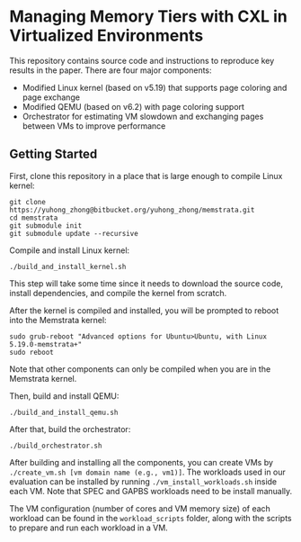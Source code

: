 # Managing Memory Tiers with CXL in Virtualized Environments

This repository contains source code and instructions to reproduce key results in the paper. There are four major components:

* Modified Linux kernel (based on v5.19) that supports page coloring and page exchange
* Modified QEMU (based on v6.2) with page coloring support
* Orchestrator for estimating VM slowdown and exchanging pages between VMs to improve performance


## Getting Started


First, clone this repository in a place that is large enough to compile Linux kernel:
```
git clone https://yuhong_zhong@bitbucket.org/yuhong_zhong/memstrata.git
cd memstrata
git submodule init
git submodule update --recursive
```


Compile and install Linux kernel:
```
./build_and_install_kernel.sh
```
This step will take some time since it needs to download the source code, install dependencies, and compile the kernel from scratch.


After the kernel is compiled and installed, you will be prompted to reboot into the Memstrata kernel:
```
sudo grub-reboot "Advanced options for Ubuntu>Ubuntu, with Linux 5.19.0-memstrata+"
sudo reboot
```
Note that other components can only be compiled when you are in the Memstrata kernel.


Then, build and install QEMU:
```
./build_and_install_qemu.sh
```


After that, build the orchestrator:
```
./build_orchestrator.sh
```


After building and installing all the components, you can create VMs by `./create_vm.sh [vm domain name (e.g., vm1)]`. The workloads used in our evaluation can be installed by running `./vm_install_workloads.sh` inside each VM. Note that SPEC and GAPBS workloads need to be install manually.


The VM configuration (number of cores and VM memory size) of each workload can be found in the `workload_scripts` folder, along with the scripts to prepare and run each workload in a VM.

